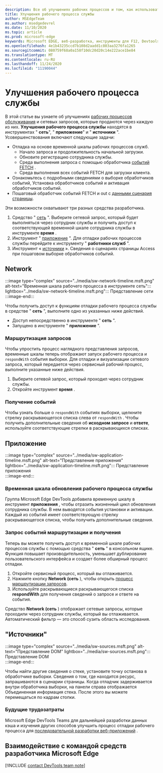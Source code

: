 ```yaml
---
description: Все об улучшениях рабочих процессов и том, как использовать каждую из них.
title: Улучшения рабочего процесса службы
author: MSEdgeTeam
ms.author: msedgedevrel
ms.date: 11/10/2020
ms.topic: article
ms.prod: microsoft-edge
keywords: Microsoft EDGE, веб-разработка, инструменты для F12, Devtools, сотрудник службы, Project Web App
ms.openlocfilehash: 4e1b43235ccd7b108d2aadd1c803aa3276fa1265
ms.sourcegitcommit: 080759f68a0a158f10dc20d20c14e222ace1be84
ms.translationtype: MT
ms.contentlocale: ru-RU
ms.lasthandoff: 11/24/2020
ms.locfileid: "11190044"
---
```

# Улучшения рабочего процесса службы  

В этой статье вы узнаете об улучшениях [рабочих процессов обслуживания][MdnServiceWorkerApi] и сетевых запросов, которые продаются через каждую из них.  **Улучшения рабочего процесса службы** находятся в инструментах " **сеть**", " **приложение**" и " **источники** ".  Усовершенствования включают следующие задачи:  

*   Отладка на основе временной шкалы рабочих процессов служб.  
    *   Начало запроса и продолжительность начальной загрузки.  
    *   Обновите регистрацию сотрудника службы.  
    *   Среда выполнения запроса с помощью обработчика [событий FETCH][MdnFetchEvent] .  
    *   Среда выполнения всех событий FETCH для загрузки клиента.  
*   Ознакомьтесь с подробными сведениями о выборке обработчиков событий, Установка обработчиков событий и активация обработчиков событий.  
*   Пошаговый обработчик событий FETCH и out с [данными сценария страницы](#sources).  

Эти возможности охватывают три разных средства разработчика.  

1.  Средство " [сеть](#network) ".  Выберите сетевой запрос, который будет выполняться через сотрудник службы и получить доступ к соответствующей временной шкале сотрудника службы в инструменте **время** .  
1.  Инструмент " [приложение](#application) ".  Для отладки рабочих процессов службы перейдите к инструменту " **работники служб** ".  
1.  Инструмент « [источники](#sources) ».  Сведения о сценариях страницы Access при пошаговом выборке обработчиков событий.  

## Network  

:::image type="complex" source="../media/sw-network-timeline.msft.png" alt-text="Временная шкала рабочего процесса в инструменте сеть"::: lightbox="../media/sw-network-timeline.msft.png":::
   Представление сети  
:::image-end:::  

Чтобы получить доступ к функциям отладки рабочего процесса службы в средстве " **сеть** ", выполните одно из указанных ниже действий.  

*   Доступ непосредственно в инструменте " **сеть** ".  
*   Запущено в инструменте " **приложение** ".  
    
### Маршрутизация запросов  

Чтобы упростить процесс наглядного представления запросов, временные шкалы теперь отображают запуск рабочего процесса и `respondWith` события выборки.  Для отладки и визуализации сетевого запроса, который передается через сервисный рабочий процесс, выполните указанные ниже действия.  

1.  Выберите сетевой запрос, который проходил через сотрудник службы.  
1.  Откройте инструмент **время** .  
    
### Получение событий  

Чтобы узнать больше о `respondWith` событиях выборки, щелкните стрелку раскрывающегося списка слева от `respondWith` .  Чтобы получить дополнительные сведения об **исходном запросе** и **ответе**, используйте соответствующие стрелки в раскрывающихся списках.  

## Приложение  

:::image type="complex" source="../media/sw-application-timeline.msft.png" alt-text="Представление приложения" lightbox="../media/sw-application-timeline.msft.png":::
   Представление приложения  
:::image-end:::  

### Временная шкала обновления рабочего процесса службы  

Группа Microsoft Edge DevTools добавила временную шкалу в инструмент **приложения** , чтобы отразить жизненный цикл обновления сотрудника службы.  В нем выводятся события установки и активации.  Каждый из событий имеет соответствующую стрелку раскрывающегося списка, чтобы получить дополнительные сведения.  

### Запрос событий маршрутизации и получения  

Теперь вы можете получить доступ к временной шкале рабочих процессов службы с помощью средства " **сеть** " в консольном ящике.  Функция повышает производительность, уменьшает дублирование пользовательского интерфейса и создает более обширный процесс отладки.  

1.  Откройте сервисный процесс, который вы отлаживается.  
1.  Нажмите кнопку **Network (сеть** ), чтобы открыть [процесс маршрутизации запросов](#network).  
1.  Используйте раскрывающиеся раскрывающегося списка **respondWith** для получения сведений о запросе и ответе на события.  

Средство **Network (сеть** ) отображает сетевые запросы, которые проходили через сотрудник службы, который вы отлаживается.  Автоматический фильтр — это способ сузить область исследования.

## "Источники"  

:::image type="complex" source="../media/sw-sources.msft.png" alt-text="Представление DOM" lightbox="../media/sw-sources.msft.png":::
   Представление DOM  
:::image-end:::  

Чтобы найти другие сведения о стеке, установите точку останова в обработчике выборки.  Сведения о том, где находится ресурс, запрашиваются в сценарии страницы.  Когда отладчик задерживается внутри обработчика выборки, на панели справа отображается Объединенная информация стека.  После этого вы можете перемещаться по кадрам стопки.  

### Будущие трудозатраты  

Microsoft Edge DevTools Teams для дальнейшей разработки данных кэша и изучения других способов улучшить процесс отладки рабочего процесса для [последовательной разработки веб-приложений][MdnProgressiveWebApps] .  

## Взаимодействие с командой средств разработчика Microsoft Edge  

[!INCLUDE [contact DevTools team note](../includes/contact-devtools-team-note.md)]  

<!-- links -->  

[MdnFetchEvent]: https://developer.mozilla.org/docs/Web/API/FetchEvent "FetchEvent | MDN"  
[MdnProgressiveWebApps]: https://developer.mozilla.org/docs/Web/Progressive_web_apps "Прогрессивные веб-приложения (PWAs) | MDN"  
[MdnServiceWorkerApi]: https://developer.mozilla.org/docs/Web/API/Service_Worker_API "API рабочего процесса службы | MDN"  
